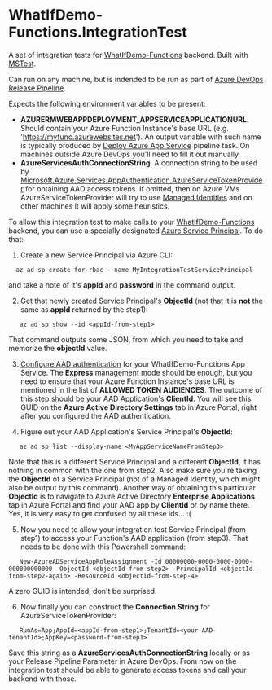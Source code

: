 # WhatIfDemo-Functions.IntegrationTest
A set of integration tests for [WhatIfDemo-Functions](https://github.com/scale-tone/WhatIfDemo/tree/master/WhatIfDemo-Functions) backend.
Built with [MSTest](https://docs.microsoft.com/en-us/dotnet/core/testing/unit-testing-with-mstest).

Can run on any machine, but is indended to be run as part of [Azure DevOps Release Pipeline](https://docs.microsoft.com/en-us/azure/devops/pipelines/release/?view=azure-devops).

Expects the following environment variables to be present:
- **AZURERMWEBAPPDEPLOYMENT_APPSERVICEAPPLICATIONURL**. Should contain your Azure Function Instance's base URL (e.g. 'https://myfunc.azurewebsites.net'). An output variable with such name is typically produced by [Deploy Azure App Service](https://docs.microsoft.com/en-us/azure/devops/pipelines/tasks/deploy/azure-rm-web-app-deployment?view=azure-devops#output-variables) pipeline task. On machines outside Azure DevOps you'll need to fill it out manually. 
- **AzureServicesAuthConnectionString**. A connection string to be used by [Microsoft.Azure.Services.AppAuthentication.AzureServiceTokenProvider](https://github.com/Azure/azure-sdk-for-net/blob/ddda7cb74b979f03bb03e240c06c924914ee8bdd/src/SdkCommon/AppAuthentication/Azure.Services.AppAuthentication/AzureServiceTokenProvider.cs#L16) for obtaining AAD access tokens. If omitted, then on Azure VMs AzureServiceTokenProvider will try to use [Managed Identities](https://docs.microsoft.com/en-us/azure/key-vault/service-to-service-authentication) and on other machines it will apply some heuristics.

To allow this integration test to make calls to your [WhatIfDemo-Functions](https://github.com/scale-tone/WhatIfDemo/tree/master/WhatIfDemo-Functions) backend, you can use a specially designated [Azure Service Principal](https://docs.microsoft.com/en-us/cli/azure/create-an-azure-service-principal-azure-cli?view=azure-cli-latest). To do that:
1. Create a new Service Principal via Azure CLI:
```
  az ad sp create-for-rbac --name MyIntegrationTestServicePrincipal
```
and take a note of it's **appId** and **password** in the command output.

2. Get that newly created Service Principal's **ObjectId** (not that it is **not** the same as **appId** returned by the step1):
```
   az ad sp show --id <appId-from-step1>
```
That command outputs some JSON, from which you need to take and memorize the **objectId** value.

3. [Configure AAD authentication](https://docs.microsoft.com/en-us/azure/app-service/configure-authentication-provider-aad) for your WhatIfDemo-Functions App Service. The **Express** management mode should be enough, but you need to ensure that your Azure Function Instance's base URL is mentioned in the list of **ALLOWED TOKEN AUDIENCES**. The outcome of this step should be your AAD Application's **ClientId**. You will see this GUID on the **Azure Active Directory Settings** tab in Azure Portal, right after you configured the AAD authentication.

4. Figure out your AAD Application's Service Principal's **ObjectId**:
```
   az ad sp list --display-name <MyAppServiceNameFromStep3>
```
Note that this is a different Service Principal and a different **ObjectId**, it has nothing in common with the one from step2. Also make sure you're taking the **ObjectId** of a Service Principal (not of a Managed Identity, which might also be output by this command). Another way of obtaining this particular **ObjectId** is to navigate to Azure Active Directory **Enterprise Applications** tap in Azure Portal and find your AAD app by **ClientId** or by name there. Yes, it is very easy to get confused by all these ids... :(

5. Now you need to allow your integration test Service Principal (from step1) to access your Function's AAD application (from step3). That needs to be done with this Powershell command:
```
   New-AzureADServiceAppRoleAssignment -Id 00000000-0000-0000-0000-000000000000 -ObjectId <objectId-from-step2> -PrincipalId <objectId-from-step2-again> -ResourceId <objectId-from-step-4>
```
A zero GUID is intended, don't be surprised.

6. Now finally you can construct the **Connection String** for AzureServiceTokenProvider:
```
   RunAs=App;AppId=<appId-from-step1>;TenantId=<your-AAD-tenantId>;AppKey=<password-from-step1>
```
Save this string as a **AzureServicesAuthConnectionString** locally or as your Release Pipeline Parameter in Azure DevOps. From now on the integration test should be able to generate access tokens and call your backend with those.
